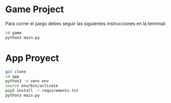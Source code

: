 # Game Project

Para correr el juego debes seguir las siguientes instrucciones en la terminal:

```sh
cd game
python3 main.py
```

# App Proyect

```sh
git clone
cd app
python3 -m venv env
source env/bin/activate
pip3 install -r requirements.txt
python3 main.py
```
